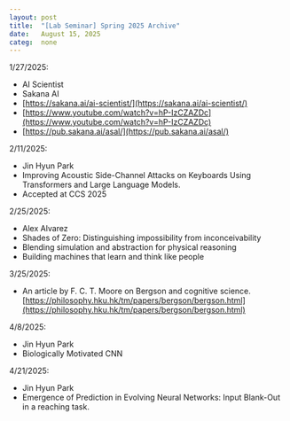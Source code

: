 ```yaml
---
layout: post
title:  "[Lab Seminar] Spring 2025 Archive"
date:   August 15, 2025
categ:  none
---
```


1/27/2025:
* AI Scientist
* Sakana AI
* [https://sakana.ai/ai-scientist/](https://sakana.ai/ai-scientist/)
* [https://www.youtube.com/watch?v=hP-IzCZAZDc](https://www.youtube.com/watch?v=hP-IzCZAZDc)
* [https://pub.sakana.ai/asal/](https://pub.sakana.ai/asal/)


2/11/2025:
* Jin Hyun Park
* Improving Acoustic Side-Channel Attacks on Keyboards Using Transformers and Large Language Models.
* Accepted at CCS 2025

2/25/2025:
* Alex Alvarez
* Shades of Zero: Distinguishing impossibility from inconceivability
* Blending simulation and abstraction for physical reasoning
* Building machines that learn and think like people

3/25/2025:
* An article by F. C. T. Moore on Bergson and cognitive science. 
[https://philosophy.hku.hk/tm/papers/bergson/bergson.html](https://philosophy.hku.hk/tm/papers/bergson/bergson.html)

4/8/2025:
* Jin Hyun Park
* Biologically Motivated CNN 

4/21/2025:
* Jin Hyun Park
* Emergence of Prediction in Evolving Neural Networks: Input Blank-Out in a reaching task.


